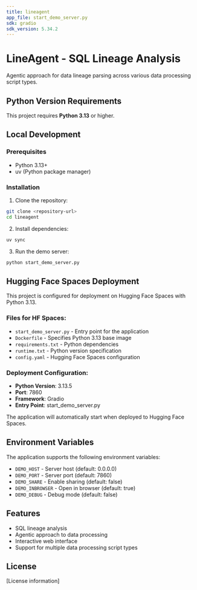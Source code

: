 ```yaml
---
title: lineagent
app_file: start_demo_server.py
sdk: gradio
sdk_version: 5.34.2
---
```

# LineAgent - SQL Lineage Analysis

Agentic approach for data lineage parsing across various data processing script types.

## Python Version Requirements

This project requires **Python 3.13** or higher.

## Local Development

### Prerequisites
- Python 3.13+
- uv (Python package manager)

### Installation

1. Clone the repository:
```bash
git clone <repository-url>
cd lineagent
```

2. Install dependencies:
```bash
uv sync
```

3. Run the demo server:
```bash
python start_demo_server.py
```

## Hugging Face Spaces Deployment

This project is configured for deployment on Hugging Face Spaces with Python 3.13.

### Files for HF Spaces:
- `start_demo_server.py` - Entry point for the application
- `Dockerfile` - Specifies Python 3.13 base image
- `requirements.txt` - Python dependencies
- `runtime.txt` - Python version specification
- `config.yaml` - Hugging Face Spaces configuration

### Deployment Configuration:
- **Python Version**: 3.13.5
- **Port**: 7860
- **Framework**: Gradio
- **Entry Point**: start_demo_server.py

The application will automatically start when deployed to Hugging Face Spaces.

## Environment Variables

The application supports the following environment variables:
- `DEMO_HOST` - Server host (default: 0.0.0.0)
- `DEMO_PORT` - Server port (default: 7860)
- `DEMO_SHARE` - Enable sharing (default: false)
- `DEMO_INBROWSER` - Open in browser (default: true)
- `DEMO_DEBUG` - Debug mode (default: false)

## Features

- SQL lineage analysis
- Agentic approach to data processing
- Interactive web interface
- Support for multiple data processing script types

## License

[License information]
